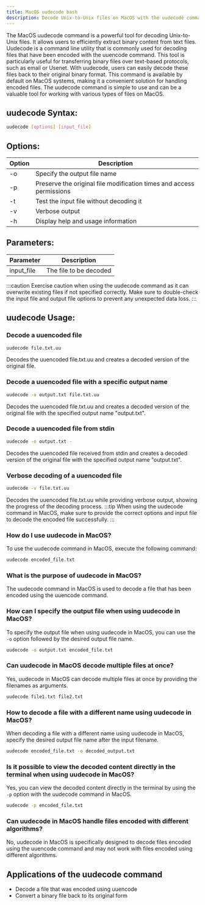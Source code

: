 ```yaml
---
title: MacOS uudecode bash
description: Decode Unix-to-Unix files on MacOS with the uudecode command. Efficiently extract binary content from text files.
---
```


The MacOS uudecode command is a powerful tool for decoding Unix-to-Unix files. It allows users to efficiently extract binary content from text files. Uudecode is a command line utility that is commonly used for decoding files that have been encoded with the uuencode command. This tool is particularly useful for transferring binary files over text-based protocols, such as email or Usenet. With uudecode, users can easily decode these files back to their original binary format. This command is available by default on MacOS systems, making it a convenient solution for handling encoded files. The uudecode command is simple to use and can be a valuable tool for working with various types of files on MacOS.

## uudecode Syntax:
```bash
uudecode [options] [input_file]
```
## Options:
| Option | Description                            |
|--------|----------------------------------------|
| -o     | Specify the output file name            |
| -p     | Preserve the original file modification times and access permissions |
| -t     | Test the input file without decoding it |
| -v     | Verbose output                          |
| -h     | Display help and usage information      |

## Parameters:
| Parameter | Description                      |
|-----------|----------------------------------|
| input_file| The file to be decoded           |

:::caution
Exercise caution when using the uudecode command as it can overwrite existing files if not specified correctly. Make sure to double-check the input file and output file options to prevent any unexpected data loss.
:::
## uudecode Usage:
### Decode a uuencoded file
```bash
uudecode file.txt.uu
```
Decodes the uuencoded file.txt.uu and creates a decoded version of the original file.

### Decode a uuencoded file with a specific output name
```bash
uudecode -o output.txt file.txt.uu
```
Decodes the uuencoded file.txt.uu and creates a decoded version of the original file with the specified output name "output.txt".

### Decode a uuencoded file from stdin
```bash
uudecode -o output.txt -
```
Decodes the uuencoded file received from stdin and creates a decoded version of the original file with the specified output name "output.txt".

### Verbose decoding of a uuencoded file
```bash
uudecode -v file.txt.uu
```
Decodes the uuencoded file.txt.uu while providing verbose output, showing the progress of the decoding process.
:::tip
When using the uudecode command in MacOS, make sure to provide the correct options and input file to decode the encoded file successfully.
:::

### How do I use uudecode in MacOS?
To use the uudecode command in MacOS, execute the following command:
```bash
uudecode encoded_file.txt
```

### What is the purpose of uudecode in MacOS?
The uudecode command in MacOS is used to decode a file that has been encoded using the uuencode command.

### How can I specify the output file when using uudecode in MacOS?
To specify the output file when using uudecode in MacOS, you can use the `-o` option followed by the desired output file name. 
```bash
uudecode -o output.txt encoded_file.txt
```

### Can uudecode in MacOS decode multiple files at once?
Yes, uudecode in MacOS can decode multiple files at once by providing the filenames as arguments. 
```bash
uudecode file1.txt file2.txt
```

### How to decode a file with a different name using uudecode in MacOS?
When decoding a file with a different name using uudecode in MacOS, specify the desired output file name after the input filename.
```bash
uudecode encoded_file.txt -o decoded_output.txt
```

### Is it possible to view the decoded content directly in the terminal when using uudecode in MacOS?
Yes, you can view the decoded content directly in the terminal by using the `-p` option with the uudecode command in MacOS. 
```bash
uudecode -p encoded_file.txt
```

### Can uudecode in MacOS handle files encoded with different algorithms?
No, uudecode in MacOS is specifically designed to decode files encoded using the uuencode command and may not work with files encoded using different algorithms.


## Applications of the uudecode command

- Decode a file that was encoded using uuencode
- Convert a binary file back to its original form